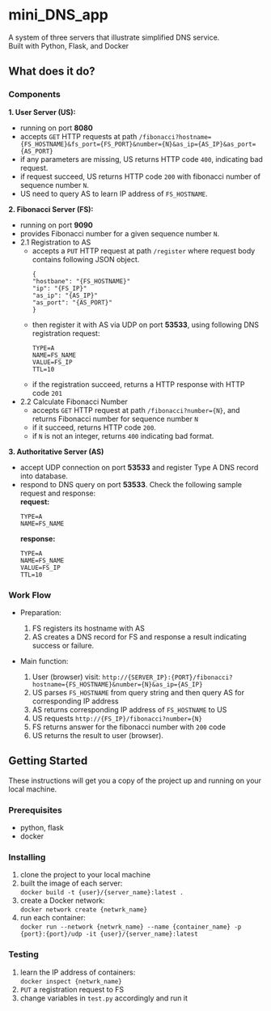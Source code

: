 # mini_DNS_app
A system of three servers that illustrate simplified DNS service.  
Built with Python, Flask, and Docker  

## What does it do?
### Components
__1. User Server (US):__
  - running on port __8080__
  - accepts `GET` HTTP requests at path
    `/fibonacci?hostname={FS_HOSTNAME}&fs_port={FS_PORT}&number={N}&as_ip={AS_IP}&as_port={AS_PORT}`
  - if any parameters are missing, US returns HTTP code `400`, indicating bad request.
  - if request succeed, US returns HTTP code `200` with fibonacci number of sequence number `N`.
  - US need to query AS to learn IP address of `FS_HOSTNAME`.

__2. Fibonacci Server (FS):__
  - running on port __9090__
  - provides Fibonacci number for a given sequence number `N`.
  - 2.1 Registration to AS
    - accepts a `PUT` HTTP request at path `/register` where request body contains following JSON object.
      ```
      {
      "hostbane": "{FS_HOSTNAME}"
      "ip": "{FS_IP}"
      "as_ip": "{AS_IP}"
      "as_port": "{AS_PORT}"
      }
      ```
    - then register it with AS via UDP on port __53533__, using following DNS registration request:  
      ```
      TYPE=A
      NAME=FS_NAME
      VALUE=FS_IP
      TTL=10
      ```
    - if the registration succeed, returns a HTTP response with HTTP code `201`
  - 2.2 Calculate Fibonacci Number  
    - accepts `GET` HTTP request at path `/fibonacci?number={N}`, and returns Fibonacci number for sequence number `N`
    - if it succeed, returns HTTP code `200`.
    - if `N` is not an integer, returns `400` indicating bad format.

__3. Authoritative Server (AS)__
  - accept UDP connection on port __53533__ and register Type A DNS record into database.
  - respond to DNS query on port __53533__. Check the following sample request and response:  
      __request:__  
      ```
      TYPE=A
      NAME=FS_NAME
      ```
      __response:__  
      ```
      TYPE=A
      NAME=FS_NAME
      VALUE=FS_IP
      TTL=10
      ```

### Work Flow
- Preparation:
  1. FS registers its hostname with AS
  2. AS creates a DNS record for FS and response a result indicating success or failure.

- Main function:
  1. User (browser) visit: `http://{SERVER_IP}:{PORT}/fibonacci?hostname={FS_HOSTNAME}&number={N}&as_ip={AS_IP}`
  2. US parses `FS_HOSTNAME` from query string and then query AS for corresponding IP address
  3. AS returns corresponding IP address of `FS_HOSTNAME` to US
  4. US requests `http://{FS_IP}/fibonacci?number={N}`
  5. FS returns answer for the fibonacci number with `200` code
  6. US returns the result to user (browser).

## Getting Started
These instructions will get you a copy of the project up and running on your local machine.  

### Prerequisites
- python, flask
- docker

### Installing
1. clone the project to your local machine 
2. built the image of each server:  
   `docker build -t {user}/{server_name}:latest .`
3. create a Docker network:  
   `docker network create {netwrk_name}`
4. run each container:  
   `docker run --network {netwrk_name} --name {container_name} -p {port}:{port}/udp -it {user}/{server_name}:latest`
   
### Testing
1. learn the IP address of containers:  
   `docker inspect {netwrk_name}`
2. `PUT` a registration request to FS
3. change variables in `test.py` accordingly and run it
